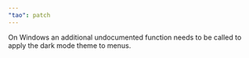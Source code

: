 ```yaml
---
"tao": patch
---
```


On Windows an additional undocumented function needs to be called to apply the dark mode theme to menus.
